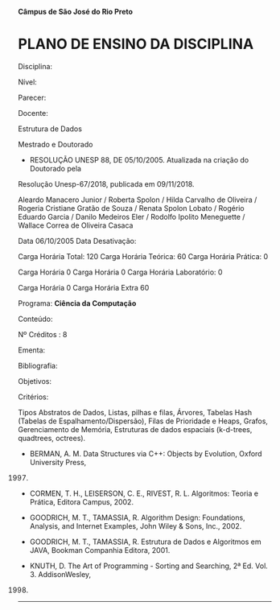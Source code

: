 **Câmpus de São José do Rio Preto**


# PLANO DE ENSINO DA DISCIPLINA


Disciplina:

Nível:

Parecer:

Docente:


Estrutura de Dados

Mestrado e Doutorado

-  RESOLUÇÃO UNESP 88, DE 05/10/2005. Atualizada na criação do Doutorado pela

Resolução Unesp-67/2018, publicada em 09/11/2018.

Aleardo Manacero Junior / Roberta Spolon / Hilda Carvalho de Oliveira / Rogeria
Cristiane Gratão de Souza / Renata Spolon Lobato / Rogério Eduardo Garcia / Danilo
Medeiros Eler / Rodolfo Ipolito Meneguette / Wallace Correa de Oliveira Casaca


Data 06/10/2005 Data Desativação:


Carga Horária Total: 120 Carga Horária Teórica: 60 Carga Horária Prática: 0

Carga Horária 0 Carga Horária 0 Carga Horária Laboratório: 0


Carga Horária 0 Carga Horária Extra 60

Programa: **Ciência da Computação**

Conteúdo:


Nº Créditos : 8


Ementa:

Bibliografia:

Objetivos:

Critérios:


Tipos Abstratos de Dados, Listas, pilhas e filas, Árvores, Tabelas Hash (Tabelas de
Espalhamento/Dispersão), Filas de Prioridade e Heaps, Grafos, Gerenciamento de Memória,
Estruturas de dados espaciais (k-d-trees, quadtrees, octrees).

-  BERMAN, A. M. Data Structures via C++: Objects by Evolution, Oxford University Press,
1997.

-  CORMEN, T. H., LEISERSON, C. E., RIVEST, R. L. Algoritmos: Teoria e Prática, Editora
Campus, 2002.

-  GOODRICH, M. T., TAMASSIA, R. Algorithm Design: Foundations, Analysis, and Internet
Examples, John Wiley & Sons, Inc., 2002.

-  GOODRICH, M. T., TAMASSIA, R. Estrutura de Dados e Algoritmos em JAVA, Bookman
Companhia Editora, 2001.

-  KNUTH, D. The Art of Programming - Sorting and Searching, 2ª Ed. Vol. 3. AddisonWesley,
1998.


-----

